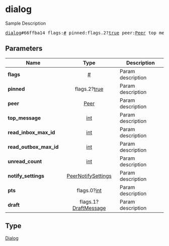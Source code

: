 # dialog

Sample Description

<pre>
<a href="../constructor/dialog.md">dialog</a>#66ffba14 flags:<a href="../type/#.md">#</a> pinned:flags.2?<a href="../type/true.md">true</a> peer:<a href="../type/Peer.md">Peer</a> top_message:<a href="../type/int.md">int</a> read_inbox_max_id:<a href="../type/int.md">int</a> read_outbox_max_id:<a href="../type/int.md">int</a> unread_count:<a href="../type/int.md">int</a> notify_settings:<a href="../type/PeerNotifySettings.md">PeerNotifySettings</a> pts:flags.0?<a href="../type/int.md">int</a> draft:flags.1?<a href="../type/DraftMessage.md">DraftMessage</a> = <a href="../type/Dialog.md">Dialog</a>;</pre>
## Parameters

| Name | Type | Description |
|------|:----:|-------------|
| **flags** | <a href="../type/#.md">#</a> | Param description |
| **pinned** | flags.2?<a href="../type/true.md">true</a> | Param description |
| **peer** | <a href="../type/Peer.md">Peer</a> | Param description |
| **top_message** | <a href="../type/int.md">int</a> | Param description |
| **read_inbox_max_id** | <a href="../type/int.md">int</a> | Param description |
| **read_outbox_max_id** | <a href="../type/int.md">int</a> | Param description |
| **unread_count** | <a href="../type/int.md">int</a> | Param description |
| **notify_settings** | <a href="../type/PeerNotifySettings.md">PeerNotifySettings</a> | Param description |
| **pts** | flags.0?<a href="../type/int.md">int</a> | Param description |
| **draft** | flags.1?<a href="../type/DraftMessage.md">DraftMessage</a> | Param description |

## Type

<a href="../type/Dialog.md">Dialog</a>
